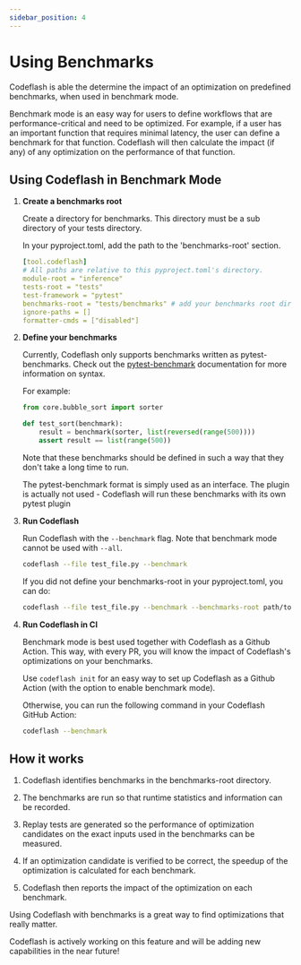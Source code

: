 ```yaml
---
sidebar_position: 4
---
```

# Using Benchmarks

Codeflash is able the determine the impact of an optimization on predefined benchmarks, when used in benchmark mode.

Benchmark mode is an easy way for users to define workflows that are performance-critical and need to be optimized.
For example, if a user has an important function that requires minimal latency, the user can define a benchmark for that function.
Codeflash will then calculate the impact (if any) of any optimization on the performance of that function.

## Using Codeflash in Benchmark Mode

1. **Create a benchmarks root** 

    Create a directory for benchmarks. This directory must be a sub directory of your tests directory.

   In your pyproject.toml, add the path to the 'benchmarks-root' section.
    ```yaml
    [tool.codeflash]
   # All paths are relative to this pyproject.toml's directory.
   module-root = "inference"
   tests-root = "tests"
   test-framework = "pytest"
   benchmarks-root = "tests/benchmarks" # add your benchmarks root dir here
   ignore-paths = []
   formatter-cmds = ["disabled"]
    ```
    
2. **Define your benchmarks**
    
   Currently, Codeflash only supports benchmarks written as pytest-benchmarks. Check out the [pytest-benchmark](https://pytest-benchmark.readthedocs.io/en/stable/index.html) documentation for more information on syntax.

   For example:
      
   ```python
   from core.bubble_sort import sorter

   def test_sort(benchmark):
       result = benchmark(sorter, list(reversed(range(500))))
       assert result == list(range(500))
   ```

   Note that these benchmarks should be defined in such a way that they don't take a long time to run.

   The pytest-benchmark format is simply used as an interface. The plugin is actually not used - Codeflash will run these benchmarks with its own pytest plugin


3. **Run Codeflash**

   Run Codeflash with the `--benchmark` flag. Note that benchmark mode cannot be used with `--all`. 

   ```bash
   codeflash --file test_file.py --benchmark
   ```
   
   If you did not define your benchmarks-root in your pyproject.toml, you can do:

   ```bash
   codeflash --file test_file.py --benchmark --benchmarks-root path/to/benchmarks
   ```
   

4. **Run Codeflash in CI**

   Benchmark mode is best used together with Codeflash as a Github Action. This way, with every PR, you will know the impact of Codeflash's optimizations on your benchmarks.
   
   Use `codeflash init` for an easy way to set up Codeflash as a Github Action (with the option to enable benchmark mode).

   Otherwise, you can run the following command in your Codeflash GitHub Action:

   ```bash
   codeflash --benchmark
   ```



## How it works

1. Codeflash identifies benchmarks in the benchmarks-root directory.


2. The benchmarks are run so that runtime statistics and information can be recorded. 


3. Replay tests are generated so the performance of optimization candidates on the exact inputs used in the benchmarks can be measured.


4. If an optimization candidate is verified to be correct, the speedup of the optimization is calculated for each benchmark. 


5. Codeflash then reports the impact of the optimization on each benchmark. 


Using Codeflash with benchmarks is a great way to find optimizations that really matter.

Codeflash is actively working on this feature and will be adding new capabilities in the near future!